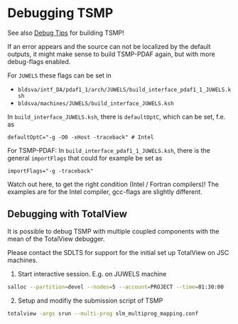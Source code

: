 # Debugging TSMP #

See also [Debug Tips](build_examples.md#debug-tips) for building
TSMP!

If an error appears and the source can not be localized by the default
outputs, it might make sense to build TSMP-PDAF again, but with more
debug-flags enabled.

For `JUWELS` these flags can be set in

- `bldsva/intf_DA/pdaf1_1/arch/JUWELS/build_interface_pdaf1_1_JUWELS.ksh`
- `bldsva/machines/JUWELS/build_interface_JUWELS.ksh`


In `build_interface_JUWELS.ksh`, there is `defaultOptC`, which can be
set, f.e. as

``` ksh
defaultOptC="-g -O0 -xHost -traceback" # Intel
```

For TSMP-PDAF: In `build_interface_pdaf1_1_JUWELS.ksh`, there is the general
`importFlags` that could for example be set as

```ksh
importFlags="-g -traceback"
```

Watch out here, to get the right condition (Intel / Fortran
compilers)! The examples are for the Intel compiler, gcc-flags are
slightly different.

## Debugging with TotalView

It is possible to debug TSMP with multiple coupled components with the mean of the TotalView debugger. 

Please contact the SDLTS for support for the initial set up TotalView on JSC machines. 

1) Start interactive session. E.g. on JUWELS machine 
```sh
salloc --partition=devel --nodes=5 --account=PROJECT --time=01:30:00
```

2) Setup and modifiy the submission script of TSMP
```sh
totalview -args srun --multi-prog slm_multiprog_mapping.conf
```
